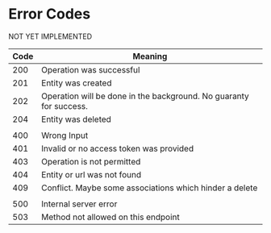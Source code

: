 # Error Codes

NOT YET IMPLEMENTED

| Code | Meaning                                                            |
| ---- | ------------------------------------------------------------------ |
| 200  | Operation was successful                                           |
| 201  | Entity was created                                                 |
| 202  | Operation will be done in the background. No guaranty for success. |
| 204  | Entity was deleted                                                 |
|      |                                                                    |
| 400  | Wrong Input                                                        |
| 401  | Invalid or no access token was provided                            |
| 403  | Operation is not permitted                                         |
| 404  | Entity or url was not found                                        |
| 409  | Conflict. Maybe some associations which hinder a delete            |
|      |                                                                    |
| 500  | Internal server error                                              |
| 503  | Method not allowed on this endpoint                                |
